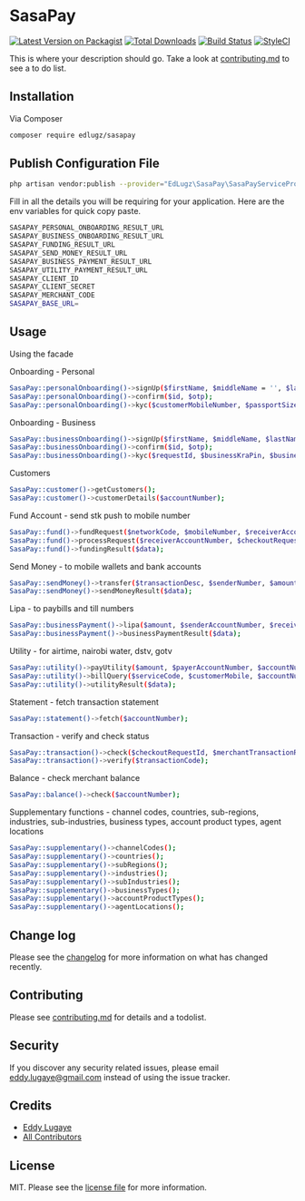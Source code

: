 # SasaPay

[![Latest Version on Packagist][ico-version]][link-packagist]
[![Total Downloads][ico-downloads]][link-downloads]
[![Build Status][ico-travis]][link-travis]
[![StyleCI][ico-styleci]][link-styleci]

This is where your description should go. Take a look at [contributing.md](contributing.md) to see a to do list.

## Installation

Via Composer

```bash
composer require edlugz/sasapay
```

## Publish Configuration File

```bash
php artisan vendor:publish --provider="EdLugz\SasaPay\SasaPayServiceProvider" --tag="config"
```

Fill in all the details you will be requiring for your application. Here are the env variables for quick copy paste.

```bash
SASAPAY_PERSONAL_ONBOARDING_RESULT_URL
SASAPAY_BUSINESS_ONBOARDING_RESULT_URL
SASAPAY_FUNDING_RESULT_URL
SASAPAY_SEND_MONEY_RESULT_URL
SASAPAY_BUSINESS_PAYMENT_RESULT_URL
SASAPAY_UTILITY_PAYMENT_RESULT_URL
SASAPAY_CLIENT_ID
SASAPAY_CLIENT_SECRET
SASAPAY_MERCHANT_CODE
SASAPAY_BASE_URL=
```

## Usage

Using the facade

Onboarding - Personal
```bash
SasaPay::personalOnboarding()->signUp($firstName, $middleName = '', $lastName, $email, $countryCode, $mobileNumber, $documentNumber, $documentType);
SasaPay::personalOnboarding()->confirm($id, $otp);
SasaPay::personalOnboarding()->kyc($customerMobileNumber, $passportSizePhoto, $documentImageFront, $documentImageBackdocumentImageBack);
```
Onboarding - Business
```bash
SasaPay::businessOnboarding()->signUp($firstName, $middleName, $lastName, $countryCode, $mobileNumber, $documentNumber, $documentType, $documentType);
SasaPay::businessOnboarding()->confirm($id, $otp);
SasaPay::businessOnboarding()->kyc($requestId, $businessKraPin, $businessRegistrationCertificate, $directorIdCardFront, $directorIdCardBack, $directorKraPin);
```
Customers 
```bash
SasaPay::customer()->getCustomers();
SasaPay::customer()->customerDetails($accountNumber);
```
Fund Account - send stk push to mobile number 
```bash
SasaPay::fund()->fundRequest($networkCode, $mobileNumber, $receiverAccountNumber, $amount, $transactionDesc);
SasaPay::fund()->processRequest($receiverAccountNumber, $checkoutRequestId, $verificationCode);
SasaPay::fund()->fundingResult($data);
```
Send Money -  to mobile wallets and bank accounts
```bash
SasaPay::sendMoney()->transfer($transactionDesc, $senderNumber, $amount, $reason, $transactionFee = 0, $channel, $receiverNumber);
SasaPay::sendMoney()->sendMoneyResult($data);
```
Lipa - to paybills and till numbers
```bash
SasaPay::businessPayment()->lipa($amount, $senderAccountNumber, $receiverMerchantCode, $accountReference, $transactionFee = 0, $billerType, $networkCode, $reason);
SasaPay::businessPayment()->businessPaymentResult($data);
```
Utility - for airtime, nairobi water, dstv, gotv
```bash
SasaPay::utility()->payUtility($amount, $payerAccountNumber, $accountNumber, $transactionFee = 0);
SasaPay::utility()->billQuery($serviceCode, $customerMobile, $accountNumber);
SasaPay::utility()->utilityResult($data);
```
Statement - fetch transaction statement
```bash
SasaPay::statement()->fetch($accountNumber);
```
Transaction - verify and check status
```bash
SasaPay::transaction()->check($checkoutRequestId, $merchantTransactionReference, $transactionCode);
SasaPay::transaction()->verify($transactionCode);
```
Balance - check merchant balance
```bash
SasaPay::balance()->check($accountNumber);
```
Supplementary functions - channel codes, countries, sub-regions, industries, sub-industries, business types, account product types, agent locations
```bash
SasaPay::supplementary()->channelCodes();
SasaPay::supplementary()->countries();
SasaPay::supplementary()->subRegions();
SasaPay::supplementary()->industries();
SasaPay::supplementary()->subIndustries();
SasaPay::supplementary()->businessTypes();
SasaPay::supplementary()->accountProductTypes();
SasaPay::supplementary()->agentLocations();
```

## Change log

Please see the [changelog](changelog.md) for more information on what has changed recently.

## Contributing

Please see [contributing.md](contributing.md) for details and a todolist.

## Security

If you discover any security related issues, please email eddy.lugaye@gmail.com instead of using the issue tracker.

## Credits

- [Eddy Lugaye][link-author]
- [All Contributors][link-contributors]

## License

MIT. Please see the [license file](license.md) for more information.

[ico-version]: https://img.shields.io/packagist/v/edlugz/sasapay.svg?style=flat-square
[ico-downloads]: https://img.shields.io/packagist/dt/edlugz/sasapay.svg?style=flat-square
[ico-travis]: https://img.shields.io/travis/edlugz/sasapay/master.svg?style=flat-square
[ico-styleci]: https://styleci.io/repos/12345678/shield

[link-packagist]: https://packagist.org/packages/edlugz/sasapay
[link-downloads]: https://packagist.org/packages/edlugz/sasapay
[link-travis]: https://travis-ci.org/edlugz/sasapay
[link-styleci]: https://styleci.io/repos/12345678
[link-author]: https://github.com/edlugz
[link-contributors]: ../../contributors
